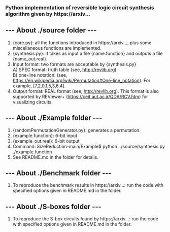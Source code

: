 ### Python implementation of reversible logic circuit synthesis algorithm given by https://arxiv...


## --- About ./source folder ---
1. {core.py}: all the functions introduced in https://arxiv..., plus some miscellaneous functions are implemented.
2. {synthesis.py}: It takes as input a file {name.function} and outputs a file {name_out.real}.
3. Input format: two formats are acceptable by {synthesis.py}  
	A) SPEC format: truth table (see, http://revlib.org)  
	B) one-line notation: (see, https://en.wikipedia.org/wiki/Permutation#One-line_notation). For example, [7,2,0,1,5,3,6,4].  
4. Output format: REAL format (see, http://revlib.org). This format is also supported by REViewer+ (https://ceit.aut.ac.ir/QDA/RCV.htm) for visualizing circuits.


## --- About ./Example folder ---
1. {randomPermutationGenerator.py}: generates a permutation.
2. {example.function}: 6-bit input
3. {example_out.real}: 6-bit output
4. Command: SizeReduction-main/Example$ python ../source/synthesis.py ./example.function
5. See README.md in the folder for details.


## --- About ./Benchmark folder ---
1. To reproduce the benchmark results in https://arxiv...: run the code with specified options given in README.md in the folder.


## --- About ./S-boxes folder ---
1. To reproduce the S-box circuits found by https://arxiv...: run the code with specified options given in README.md in the folder.
